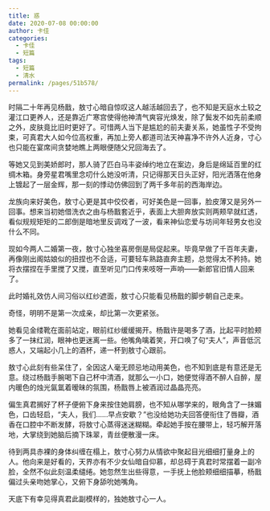 ```yaml
---
title: 惑
date: 2020-07-08 00:00:00
author: 卡佳
categories: 
  - 卡佳
  - 短篇
tags: 
  - 短篇
  - 清水
permalink: /pages/51b578/
---
```


时隔二十年再见杨戬，敖寸心暗自惊叹这人越活越回去了，也不知是天庭水土较之灌江口更养人，还是靠近广寒宫使得他神清气爽容光焕发，除了鬓发不如先前柔顺之外，皮肤竟比旧时更好了。<!-- more -->可惜两人当下是尴尬的前夫妻关系，她虽性子不受拘束，可真君大人如今位高权重，再加上旁人都道司法天神喜净不许外人近身，寸心也只能在宴席间贪婪地瞧上两眼便随父兄回海去了。

等她又见到美娇郎时，那人骑了匹白马丰姿绰约地立在案边，身后是绵延百里的红绸木箱。身旁星君嘴里念叨什么她没听清，只记得那天日头正好，阳光洒落在他身上镀起了一层金辉，那一刻的悸动仿佛回到了两千多年前的西海岸边。

龙族向来好美色，敖寸心更是其中佼佼者，可好美色是一回事，脸皮薄又是另外一回事。想来当初她借洗衣之由与杨戬套近乎，表面上大胆奔放实则两颊早就红透，看似规规矩矩的二郎倒是暗地里反调戏了一波，看来神仙恋爱与坊间年轻男女也没什么不同。

现如今两人二婚第一夜，敖寸心独坐喜房倒是局促起来。毕竟早做了千百年夫妻，再像刚出阁姑娘似的扭捏也不合适，可要轻车熟路直奔主题，总觉得太不矜持。她将衣摆捏在手里搅了又搅，直至听见门口传来吱呀一声响——新郎官旧情人回来了。

此时婚礼效仿人间习俗以红纱遮面，敖寸心只能看见杨戬的脚步朝自己走来。

奇怪，明明不是第一次成亲，却比第一次更紧张。

她看见金缕靴在面前站定，眼前红纱缓缓揭开。杨戬许是喝多了酒，比起平时脸颊多了一抹红润，眼神也更迷离一些。他嘴角噙着笑，开口唤了句“夫人”，声音低沉惑人，又端起小几上的酒杯，递一杯到敖寸心跟前。

敖寸心此刻有些呆住了，全因这人毫无顾忌地动用美色，也不知到底是有意还是无意。绕过杨戬手腕喝下自己杯中清酒，就那么一小口，她便觉得酒不醉人自醉，屋内暖色的烛光氤氲着暧昧的氛围，杨戬唇上被酒润过晶晶亮亮。

偏生真君搁好了杯子便俯下身来按住她肩膀，也不知从哪学来的，眼角含了一抹媚色，口齿轻启，“夫人，我们……早点安歇？”也没给她功夫回答便衔住了唇瓣，酒香在口腔中不断发酵，将敖寸心蒸得迷迷糊糊。牵起她手按在腰带上，轻巧解开落地，大掌绕到她脑后摘下珠翠，青丝便散漫一床。

待到两具赤裸的身体纠缠在榻上，敖寸心努力从情欲中聚起目光细细打量身上的人。他向来是好看的，天界亦有不少女仙暗自仰慕，却总碍于真君时常摆着一副冷脸，全然不似此刻温柔缱绻。她忽然生出些得意，一手抚上他脸颊细细描摹，杨戬偏过头亲吻她掌心，又俯下身舔吮她嘴角。

天底下有幸见得真君此副模样的，独她敖寸心一人。​​​​
